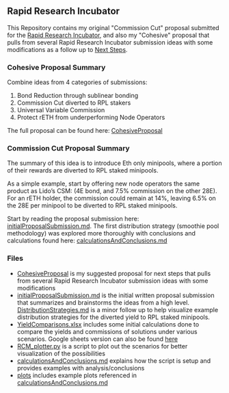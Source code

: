 ## Rapid Research Incubator

This Repository contains my original "Commission Cut" proposal submitted for the [Rapid Research Incubator](https://dao.rocketpool.net/t/options-forum-thread/), and also my "Cohesive" proposal that pulls from several Rapid Research Incubator submission ideas with some modifications as a follow up to [Next Steps](https://dao.rocketpool.net/t/rapid-research-review-next-steps/2709).

### Cohesive Proposal Summary

Combine ideas from 4 categories of submissions:

1. Bond Reduction through sublinear bonding
1. Commission Cut diverted to RPL stakers
1. Universal Variable Commission
1. Protect rETH from underperforming Node Operators

The full proposal can be found here: [CohesiveProposal](/CohesiveProposal.md)

### Commission Cut Proposal Summary

The summary of this idea is to introduce Eth only minipools, where a portion of their
rewards are diverted to RPL staked minipools.

As a simple example, start by offering new node operators the same product as Lido’s CSM: (4E bond, and 7.5% commission on the other 28E). For an rETH holder, the commission could remain at 14%, leaving 6.5% on the 28E per minipool to be diverted to RPL staked minipools.

Start by reading the proposal submission here: [initialProposalSubmission.md](/initialProposalSubmission.md). The first distribution strategy (smoothie pool methodology) was explored more thoroughly with conclusions and calculations found here:
[calculationsAndConclusions.md](/calculationsAndConclusions.md)

### Files

- [CohesiveProposal](/CohesiveProposal.md) is my suggested proposal for next steps that pulls from several Rapid Research Incubator submission ideas with some modifications
- [initialProposalSubmission.md](/initialProposalSubmission.md) is the initial written proposal submission that summarizes and brainstorms the ideas from a high level. [DistributionStrategies.md](/DistributionStrategies.md) is a minor follow up to help visualize example distribution strategies for the diverted yield to RPL staked minipools.
- [YieldComparisons.xlsx](/YieldComparisons.xlsx) includes some initial calculations done to compare the yields and commissions of solutions under various scenarios. Google sheets version can also be found [here](https://docs.google.com/spreadsheets/d/12Q7qeI4TS-vMcviZIDuIwXO0p1UF5GUh/edit#gid=1728151719)
- [RCM_plotter.py](/RCM_plotter.py) is a script to plot out the scenarios for better visualization of the possibilities
- [calculationsAndConclusions.md](/calculationsAndConclusions.md) explains how the script is setup and provides examples with analysis/conclusions
- [plots](/plots/) includes example plots referenced in [calculationsAndConclusions.md](/calculationsAndConclusions.md)

